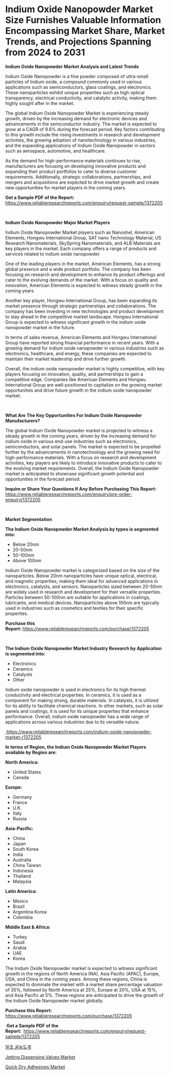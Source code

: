 <p><h1>Indium Oxide Nanopowder Market Size Furnishes Valuable Information Encompassing Market Share, Market Trends, and Projections Spanning from 2024 to 2031</h1></p><p><strong>Indium Oxide Nanopowder Market Analysis and Latest Trends</strong></p>
<p><p>Indium Oxide Nanopowder is a fine powder composed of ultra-small particles of Indium oxide, a compound commonly used in various applications such as semiconductors, glass coatings, and electronics. These nanoparticles exhibit unique properties such as high optical transparency, electrical conductivity, and catalytic activity, making them highly sought after in the market.</p><p>The global Indium Oxide Nanopowder Market is experiencing steady growth, driven by the increasing demand for electronic devices and advancements in the semiconductor industry. The market is expected to grow at a CAGR of 9.6% during the forecast period. Key factors contributing to this growth include the rising investments in research and development activities, the growing adoption of nanotechnology in various industries, and the expanding applications of Indium Oxide Nanopowder in sectors such as aerospace, automotive, and healthcare.</p><p>As the demand for high-performance materials continues to rise, manufacturers are focusing on developing innovative products and expanding their product portfolios to cater to diverse customer requirements. Additionally, strategic collaborations, partnerships, and mergers and acquisitions are expected to drive market growth and create new opportunities for market players in the coming years.</p></p>
<p><strong>Get a Sample PDF of the Report:&nbsp;</strong> <a href="https://www.reliableresearchreports.com/enquiry/request-sample/1372205">https://www.reliableresearchreports.com/enquiry/request-sample/1372205</a></p>
<p>&nbsp;</p>
<p><strong>Indium Oxide Nanopowder Major Market Players</strong></p>
<p><p>Indium Oxide Nanopowder Market players such as Nanoshel, American Elements, Hongwu International Group, SAT nano Technology Material, US Research Nanomaterials, SkySpring Nanomaterials, and ALB Materials are key players in the market. Each company offers a range of products and services related to indium oxide nanopowder.</p><p>One of the leading players in the market, American Elements, has a strong global presence and a wide product portfolio. The company has been focusing on research and development to enhance its product offerings and cater to the evolving demands of the market. With a focus on quality and innovation, American Elements is expected to witness steady growth in the coming years.</p><p>Another key player, Hongwu International Group, has been expanding its market presence through strategic partnerships and collaborations. The company has been investing in new technologies and product development to stay ahead in the competitive market landscape. Hongwu International Group is expected to witness significant growth in the indium oxide nanopowder market in the future.</p><p>In terms of sales revenue, American Elements and Hongwu International Group have reported strong financial performance in recent years. With a growing demand for indium oxide nanopowder in various industries such as electronics, healthcare, and energy, these companies are expected to maintain their market leadership and drive further growth.</p><p>Overall, the indium oxide nanopowder market is highly competitive, with key players focusing on innovation, quality, and partnerships to gain a competitive edge. Companies like American Elements and Hongwu International Group are well-positioned to capitalize on the growing market opportunities and drive future growth in the indium oxide nanopowder market.</p></p>
<p>&nbsp;</p>
<p><strong>What Are The Key Opportunities For Indium Oxide Nanopowder Manufacturers?</strong></p>
<p><p>The global Indium Oxide Nanopowder market is projected to witness a steady growth in the coming years, driven by the increasing demand for indium oxide in various end-use industries such as electronics, semiconductors, and solar panels. The market is expected to be propelled further by the advancements in nanotechnology and the growing need for high-performance materials. With a focus on research and development activities, key players are likely to introduce innovative products to cater to the evolving market requirements. Overall, the Indium Oxide Nanopowder market is anticipated to showcase significant growth potential and opportunities in the forecast period.</p></p>
<p><strong>Inquire or Share Your Questions If Any Before Purchasing This Report:</strong> <a href="https://www.reliableresearchreports.com/enquiry/pre-order-enquiry/1372205">https://www.reliableresearchreports.com/enquiry/pre-order-enquiry/1372205</a></p>
<p>&nbsp;</p>
<p><strong>Market Segmentation</strong></p>
<p><strong>The Indium Oxide Nanopowder Market Analysis by types is segmented into:</strong></p>
<p><ul><li>Below 20nm</li><li>20-50nm</li><li>50-100nm</li><li>Above 100nm</li></ul></p>
<p><p>Indium Oxide Nanopowder market is categorized based on the size of the nanoparticles. Below 20nm nanoparticles have unique optical, electrical, and magnetic properties, making them ideal for advanced applications in electronics, catalysts, and sensors. Nanoparticles sized between 20-50nm are widely used in research and development for their versatile properties. Particles between 50-100nm are suitable for applications in coatings, lubricants, and medical devices. Nanoparticles above 100nm are typically used in industries such as cosmetics and textiles for their specific properties.</p></p>
<p><strong>Purchase this Report:&nbsp;</strong><a href="https://www.reliableresearchreports.com/purchase/1372205">https://www.reliableresearchreports.com/purchase/1372205</a></p>
<p>&nbsp;</p>
<p><strong>The Indium Oxide Nanopowder Market Industry Research by Application is segmented into:</strong></p>
<p><ul><li>Electronics</li><li>Ceramics</li><li>Catalysts</li><li>Other</li></ul></p>
<p><p>Indium oxide nanopowder is used in electronics for its high thermal conductivity and electrical properties. In ceramics, it is used as a component for making strong, durable materials. In catalysts, it is utilized for its ability to facilitate chemical reactions. In other markets, such as solar panels and coatings, it is used for its unique properties that enhance performance. Overall, indium oxide nanopowder has a wide range of applications across various industries due to its versatile nature.</p></p>
<p><a href="https://www.reliableresearchreports.com/indium-oxide-nanopowder-market-r1372205">&nbsp;https://www.reliableresearchreports.com/indium-oxide-nanopowder-market-r1372205</a></p>
<p><strong>In terms of Region, the Indium Oxide Nanopowder Market Players available by Region are:</strong></p>
<p>
    <p> <strong> North America: </strong>
        <ul>
            <li>United States</li>
            <li>Canada</li>
        </ul>
        </p> 
    <p> <strong> Europe: </strong>
        <ul>
            <li>Germany</li>
            <li>France</li>
            <li>U.K.</li>
            <li>Italy</li>
            <li>Russia</li>
        </ul>
        </p> 
    <p> <strong> Asia-Pacific: </strong>
        <ul>
            <li>China</li>
            <li>Japan</li>
            <li>South Korea</li>
            <li>India</li>
            <li>Australia</li>
            <li>China Taiwan</li>
            <li>Indonesia</li>
            <li>Thailand</li>
            <li>Malaysia</li>
        </ul>
        </p> 
    <p> <strong> Latin America: </strong>
        <ul>
            <li>Mexico</li>
            <li>Brazil</li>
            <li>Argentina Korea</li>
            <li>Colombia</li>
        </ul>
        </p> 
    <p> <strong> Middle East & Africa: </strong>
        <ul>
            <li>Turkey</li>
            <li>Saudi</li>
            <li>Arabia</li>
            <li>UAE</li>
            <li>Korea</li>
        </ul>
    </p>
    </p>
<p><p>The Inidum Oxide Nanopowder market is expected to witness significant growth in the regions of North America (NA), Asia Pacific (APAC), Europe, USA, and China in the coming years. Among these regions, China is expected to dominate the market with a market share percentage valuation of 35%, followed by North America at 25%, Europe at 20%, USA at 15%, and Asia Pacific at 5%. These regions are anticipated to drive the growth of the Indium Oxide Nanopowder market globally.</p></p>
<p><strong>Purchase this Report: </strong><a href="https://www.reliableresearchreports.com/purchase/1372205">https://www.reliableresearchreports.com/purchase/1372205</a></p>
<p>&nbsp;<strong>Get a Sample PDF of the Report:&nbsp;&nbsp;</strong><a href="https://www.reliableresearchreports.com/enquiry/request-sample/1372205">https://www.reliableresearchreports.com/enquiry/request-sample/1372205</a></p>
<p><strong></strong></p>
<p><p><a href="https://github.com/raap8632/Market-Research-Report-List-2/blob/main/4952907125776.md">말초 골농도계</a></p><p><a href="https://medium.com/@thadnader_5170/jetting-dispensing-valves-market-share-and-new-trends-analysis-by-its-type-application-end-use-2d054fc72ddb">Jetting Dispensing Valves Market</a></p><p><a href="https://medium.com/@pinkierau13/quick-dry-adhesives-market-size-growth-and-industry-analysis-by-market-segmentation-and-regional-1dcb54cd92a3">Quick Dry Adhesives Market</a></p></p>